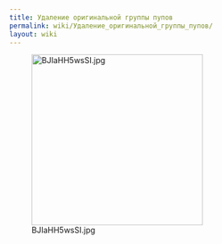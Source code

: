 ```yaml
---
title: Удаление оригинальной группы пупов
permalink: wiki/Удаление_оригинальной_группы_пупов/
layout: wiki
---
```


<figure>
<img src="BJIaHH5wsSI.jpg" title="BJIaHH5wsSI.jpg" width="307" height="307" alt="BJIaHH5wsSI.jpg" /><figcaption aria-hidden="true">BJIaHH5wsSI.jpg</figcaption>
</figure>
